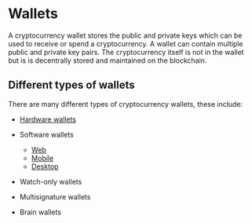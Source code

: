 # Wallets

A cryptocurrency wallet stores the public and private keys which can be used to receive or spend a cryptocurrency. A wallet can contain multiple public and private key pairs. The cryptocurrency itself is not in the wallet but is is decentrally stored and maintained on the blockchain.

## Different types of wallets

There are many different types of cryptocurrency wallets, these include:

* [Hardware wallets](ethhub/using-ethereum/wallets/hardware.md)
      
* Software wallets
  * [Web](ethhub/using-ethereum/wallets/web.md)
  * [Mobile](ethhub/using-ethereum/wallets/mobile.md)
  * [Desktop](ethhub/using-ethereum/wallets/desktop.md)
* Watch-only wallets
* Multisignature wallets
* Brain wallets

